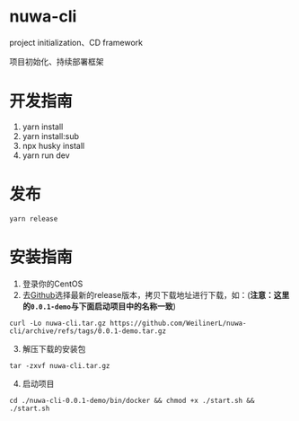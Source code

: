 # nuwa-cli

project initialization、CD framework

项目初始化、持续部署框架

# 开发指南
1. yarn install
2. yarn install:sub
3. npx husky install
4. yarn run dev

# 发布
```
yarn release
```

# 安装指南
1. 登录你的CentOS
2. 去[Github](https://github.com/WeilinerL/nuwa-cli/releases)选择最新的release版本，拷贝下载地址进行下载，如：(**注意：这里的`0.0.1-demo`与下面启动项目中的名称一致**)
```
curl -Lo nuwa-cli.tar.gz https://github.com/WeilinerL/nuwa-cli/archive/refs/tags/0.0.1-demo.tar.gz
```
3. 解压下载的安装包
```
tar -zxvf nuwa-cli.tar.gz
```
4. 启动项目
```
cd ./nuwa-cli-0.0.1-demo/bin/docker && chmod +x ./start.sh && ./start.sh
```